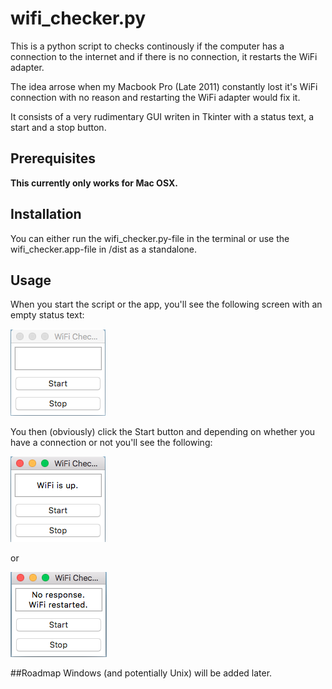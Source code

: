 # wifi_checker.py
This is a python script to checks continously if the computer has a connection to the internet and if there is no connection, it restarts the WiFi adapter.

The idea arrose when my Macbook Pro (Late 2011) constantly lost it's WiFi connection with no reason and restarting the WiFi adapter would fix it.

It consists of a very rudimentary GUI writen in Tkinter with a status text, a start and a stop button.

## Prerequisites
**This currently only works for Mac OSX.**


## Installation
You can either run the wifi_checker.py-file in the terminal or use the wifi_checker.app-file in /dist as a standalone.

## Usage
When you start the script or the app, you'll see the following screen with an empty status text:

![Start_up](images/start_up.png?raw=true "Initial start up")

You then (obviously) click the Start button and depending on whether you have a connection or not you'll see the following:

![Connection](images/all_good.png?raw=true "Connection")

or

![No Connection](images/no_connection.png?raw=true "No Connection")


##Roadmap
Windows (and potentially Unix) will be added later.
